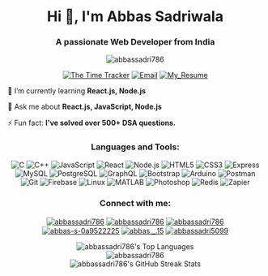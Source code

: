 <h1 align="center">Hi 👋, I'm Abbas Sadriwala</h1>
<h3 align="center">A passionate Web Developer from India</h3>

<p align="center">
<img src="https://komarev.com/ghpvc/?username=abbassadri786&label=Profile%20views&color=0e75b6&style=flat-square" alt="abbassadri786" />
</p>

<p align="center">
  <a href="https://github.com/abbassadri786/The-Time-Tracker"><img src="https://img.shields.io/badge/Currently_Working-The_Time_Tracker-brightgreen?style=for-the-badge&logo=github" alt="The Time Tracker"></a>
  <a href="mailto:abbassadri786@gmail.com"><img src="https://img.shields.io/badge/Contact-Me-blue?style=for-the-badge&logo=gmail" alt="Email"></a>
  <a href="https://drive.google.com/file/d/1ILVemMzgZ7bjb_uWJif1KOku7rJz7mLt/view?usp=sharing"><img src="https://img.shields.io/badge/Resume-Download-ff69b4?style=for-the-badge&logo=google-drive" alt="My_Resume"></a>
</p>

  🌱 I’m currently learning **React.js, Node.js**

  💬 Ask me about **React.js, JavaScript, Node.js**

  ⚡ Fun fact: **I've solved over 500+ DSA questions.**

  <h3 align="center">Languages and Tools:</h3>
<p align="center">
  <!-- Icons with badges style for consistency -->
  <img src="https://img.shields.io/badge/C-00599C?style=flat-square&logo=c&logoColor=white" alt="C"/>
  <img src="https://img.shields.io/badge/C++-00599C?style=flat-square&logo=cplusplus&logoColor=white" alt="C++"/>
  <img src="https://img.shields.io/badge/JavaScript-F7DF1E?style=flat-square&logo=javascript&logoColor=black" alt="JavaScript"/>
  <img src="https://img.shields.io/badge/React-61DAFB?style=flat-square&logo=react&logoColor=black" alt="React"/>
  <img src="https://img.shields.io/badge/Node.js-339933?style=flat-square&logo=node.js&logoColor=white" alt="Node.js"/>
  <img src="https://img.shields.io/badge/HTML5-E34F26?style=flat-square&logo=html5&logoColor=white" alt="HTML5"/>
  <img src="https://img.shields.io/badge/CSS3-1572B6?style=flat-square&logo=css3&logoColor=white" alt="CSS3"/>
  <img src="https://img.shields.io/badge/Express-000000?style=flat-square&logo=express&logoColor=white" alt="Express"/>
  <img src="https://img.shields.io/badge/MySQL-4479A1?style=flat-square&logo=mysql&logoColor=white" alt="MySQL"/>
  <img src="https://img.shields.io/badge/PostgreSQL-336791?style=flat-square&logo=postgresql&logoColor=white" alt="PostgreSQL"/>
  <img src="https://img.shields.io/badge/GraphQL-E434AA?style=flat-square&logo=graphql&logoColor=white" alt="GraphQL"/>
  <img src="https://img.shields.io/badge/Bootstrap-7952B3?style=flat-square&logo=bootstrap&logoColor=white" alt="Bootstrap"/>
  <img src="https://img.shields.io/badge/Arduino-00979D?style=flat-square&logo=arduino&logoColor=white" alt="Arduino"/>
  <img src="https://img.shields.io/badge/Postman-FF6C37?style=flat-square&logo=postman&logoColor=white" alt="Postman"/>
  <img src="https://img.shields.io/badge/Git-F05032?style=flat-square&logo=git&logoColor=white" alt="Git"/>
  <img src="https://img.shields.io/badge/Firebase-FFCA28?style=flat-square&logo=firebase&logoColor=black" alt="Firebase"/>
  <img src="https://img.shields.io/badge/Linux-FCC624?style=flat-square&logo=linux&logoColor=black" alt="Linux"/>
  <img src="https://img.shields.io/badge/MATLAB-0076A8?style=flat-square&logo=matlab&logoColor=white" alt="MATLAB"/>
  <img src="https://img.shields.io/badge/Photoshop-31A8FF?style=flat-square&logo=adobe-photoshop&logoColor=white" alt="Photoshop"/>
  <img src="https://img.shields.io/badge/Redis-DC382D?style=flat-square&logo=redis&logoColor=white" alt="Redis"/>
  <img src="https://img.shields.io/badge/Zapier-FF4A00?style=flat-square&logo=zapier&logoColor=white" alt="Zapier"/>
</p>

<h3 align="center">Connect with me:</h3>
<p align="center">
  <a href="https://www.leetcode.com/abbassadri786" target="blank"><img align="center" src="https://img.shields.io/badge/LeetCode-abbassadri786-orange?style=flat-square&logo=leet-code" alt="abbassadri786" /></a>
  <a href="https://auth.geeksforgeeks.org/user/abbassadri786" target="blank"><img align="center" src="https://img.shields.io/badge/GeeksForGeeks-abbassadri786-0f9d58?style=flat-square&logo=geeksforgeeks" alt="abbassadri786" /></a>
  <a href="https://www.hackerrank.com/abbassadri786" target="blank"><img align="center" src="https://img.shields.io/badge/HackerRank-abbassadri786-green?style=flat-square&logo=hackerrank" alt="abbassadri786" /></a>
  <a href="https://linkedin.com/in/abbas-s-0a9522225" target="blank"><img align="center" src="https://img.shields.io/badge/LinkedIn-abbas--s--0a9522225-blue?style=flat-square&logo=linkedin" alt="abbas-s-0a9522225" /></a>
  <a href="https://instagram.com/abbas._.15" target="blank"><img align="center" src="https://img.shields.io/badge/Instagram-abbas.__.15-c13584?style=flat-square&logo=instagram" alt="abbas._.15" /></a>
  <a href="https://www.youtube.com/c/abbassadri5099" target="blank"><img align="center" src="https://img.shields.io/badge/YouTube-abbassadri5099-red?style=flat-square&logo=youtube" alt="abbassadri5099" /></a>
</p>


<!-- GitHub Stats Visualization -->
<div align="center">
  <!-- Top Languages Card with custom theme -->
  <img src="https://github-readme-stats.vercel.app/api/top-langs/?username=abbassadri786&layout=compact&theme=radical&hide_border=true&bg_color=0D1117&title_color=F9826C&icon_color=FAD000" alt="abbassadri786's Top Languages" />
</div>
<div align="center">
  <!-- GitHub Stats Card with corrected parameters -->
  <img src="https://github-readme-stats.vercel.app/api?username=abbassadri786&show_icons=true&locale=en" alt="abbassadri786" />
</div>
<div align="center">
  <!-- GitHub Streak Stats with custom theme -->
  <img src="https://github-readme-streak-stats.herokuapp.com/?user=abbassadri786&theme=dark&background=0D1117&stroke=FAD000&ring=F9826C&fire=FAD000&currStreakNum=FAD000&sideNums=FAD000&currStreakLabel=F9826C&sideLabels=F9826C&dates=FFFFFF" alt="abbassadri786's GitHub Streak Stats" />
</div>

